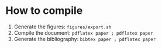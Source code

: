 # How to compile

1. Generate the figures: ```figures/export.sh```
2. Compile the document: ```pdflatex paper ; pdflatex paper```
3. Generate the bibliography: ```bibtex paper ; pdflatex paper```
